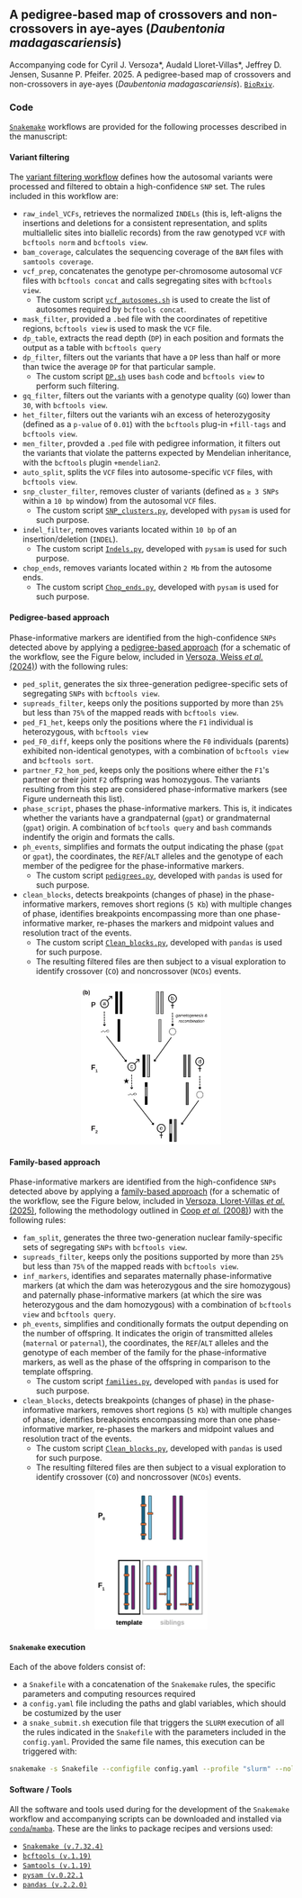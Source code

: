 ## A pedigree-based map of crossovers and non-crossovers in aye-ayes (*Daubentonia madagascariensis*)

Accompanying code for Cyril J. Versoza*, Audald Lloret-Villas*, Jeffrey D. Jensen, Susanne P. Pfeifer. 2025. A pedigree-based map of crossovers and non-crossovers in aye-ayes (*Daubentonia madagascariensis*). [`BioRxiv`](https://www.biorxiv.org/content/10.1101/2024.11.08.622675).

### Code

[`Snakemake`](https://snakemake.readthedocs.io/en/stable/) workflows are provided for the following processes described in the manuscript:

#### Variant filtering

The [variant filtering workflow](Snakepit/Variant_filtering/) defines how the autosomal variants were processed and filtered to obtain a high-confidence `SNP` set. The rules included in this workflow are:

- `raw_indel_VCFs`, retrieves the normalized `INDELs` (this is, left-aligns the insertions and deletions for a consistent representation, and splits multiallelic sites into biallelic records) from the raw genotyped `VCF` with `bcftools norm` and `bcftools view`.
- `bam_coverage`, calculates the sequencing coverage of the `BAM` files with `samtools coverage`.
- `vcf_prep`, concatenates the genotype per-chromosome autosomal `VCF` files with `bcftools concat` and calls segregating sites with `bcftools view`.
    - The custom script [`vcf_autosomes.sh`](Snakepit/Variant_filtering/scripts/vcf_autosomes.sh) is used to create the list of autosomes required by `bcftools concat`.
- `mask_filter`, provided a `.bed` file with the coordinates of repetitive regions, `bcftools view` is used to mask the `VCF` file.
- `dp_table`, extracts the read depth (`DP`) in each position and formats the output as a table with `bcftools query`
- `dp_filter`, filters out the variants that have a `DP` less than half or more than twice the average `DP` for that particular sample.
    - The custom script [`DP.sh`](Snakepit/Variant_filtering/scripts/DP.sh) uses `bash` code and `bcftools view` to perform such filtering.
- `gq_filter`, filters out the variants with a genotype quality (`GQ`) lower than `30`, with `bcftools view`.
- `het_filter`, filters out the variants wih an excess of heterozygosity (defined as a `p-value` of `0.01`) with the `bcftools` plug-in `+fill-tags` and `bcftools view`.
- `men_filter`, provded a `.ped` file with pedigree information, it filters out the variants that violate the patterns expected by Mendelian inheritance, with the `bcftools` plugin `+mendelian2`.
- `auto_split`, splits the `VCF` files into autosome-specific `VCF` files, with `bcftools view`.
- `snp_cluster_filter`, removes cluster of variants (defined as `≥ 3 SNPs` within a `10 bp` window) from the autosomal `VCF` files.
    - The custom script [`SNP_clusters.py`](Snakepit/Variant_filtering/scripts/SNP_clusters.py), developed with `pysam` is used for such purpose.
- `indel_filter`, removes variants located within `10 bp` of an insertion/deletion (`INDEL`).
    - The custom script [`Indels.py`](Snakepit/Variant_filtering/scripts/Indels.py), developed with `pysam` is used for such purpose.
- `chop_ends`, removes variants located within `2 Mb` from the autosome ends.
    - The custom script [`Chop_ends.py`](Snakepit/Variant_filtering/scripts/Chop_ends.py), developed with `pysam` is used for such purpose.

#### Pedigree-based approach

Phase-informative markers are identified from the high-confidence `SNPs` detected above by applying a [pedigree-based approach](Snakepit/Pedigree_approach/) (for a schematic of the workflow, see the Figure below, included in [Versoza, Weiss *et al.* (2024)](https://academic.oup.com/gbe/article/16/1/evad223/7459156)) with the following rules:

- `ped_split`, generates the six three-generation pedigree-specific sets of segregating `SNPs` with `bcftools view`.
- `supreads_filter`, keeps only the positions supported by more than `25%` but less than `75%` of the mapped reads with `bcftools view`.
- `ped_F1_het`, keeps only the positions where the `F1` individual is heterozygous, with `bcftools view`
- `ped_F0_diff`, keeps only the positions where the `F0` individuals (parents) exhibited non-identical genotypes, with a combination of `bcftools view` and `bcftools sort`.
- `partner_F2_hom_ped`, keeps only the positions where either the `F1`'s partner or their joint `F2` offspring was homozygous. The variants resulting from this step are considered phase-informative markers (see Figure underneath this list).
- `phase_script`, phases the phase-informative markers. This is, it indicates whether the variants have a grandpaternal (`gpat`) or grandmaternal (`gpat`) origin. A combination of `bcftools query` and `bash` commands indentify the origin and formats the calls.
- `ph_events`, simplifies and formats the output indicating the phase (`gpat` or `gpat`), the coordinates, the `REF`/`ALT` alleles and the genotype of each member of the pedigree for the phase-informative markers.
    - The custom script [`pedigrees.py`](Snakepit/Pedigree_approach/scripts/pedigrees.py), developed with `pandas` is used for such purpose.
- `clean_blocks`, detects breakpoints (changes of phase) in the phase-informative markers, removes short regions (`5 Kb`) with multiple changes of phase, identifies breakpoints encompassing more than one phase-informative marker, re-phases the markers and midpoint values and resolution tract of the events.
    - The custom script [`Clean_blocks.py`](Snakepit/Pedigree_approach/scripts/Clean_blocks.py), developed with `pandas` is used for such purpose.
    - The resulting filtered files are then subject to a visual exploration to identify crossover (`CO`) and noncrossover (`NCOs`) events.

<div align="center">
  <img src="Images/Pedigree.png" alt="Schematic of the pedigree-based workflow" width="250">
</div>

#### Family-based approach

Phase-informative markers are identified from the high-confidence `SNPs` detected above by applying a [family-based approach](Snakepit/Family_approach/) (for a schematic of the workflow, see the Figure below, included in [Versoza, Lloret-Villas *et al.* (2025)](https://www.biorxiv.org/content/10.1101/2024.11.08.622675v1), following the methodology outlined in [Coop *et al.* (2008)](https://pubmed.ncbi.nlm.nih.gov/18239090/)) with the following rules:

- `fam_split`, generates the three two-generation nuclear family-specific sets of segregating `SNPs` with `bcftools view`.
- `supreads_filter`, keeps only the positions supported by more than `25%` but less than `75%` of the mapped reads with `bcftools view`.
- `inf_markers`, identifies and separates maternally phase-informative markers (at which the dam was heterozygous and the sire homozygous) and paternally phase-informative markers (at which the sire was heterozygous and the dam homozygous) with a combination of `bcftools view` and `bcftools query`.
- `ph_events`, simplifies and conditionally formats the output depending on the number of offspring. It indicates the origin of transmitted alleles (`maternal` or `paternal`), the coordinates, the `REF`/`ALT` alleles and the genotype of each member of the family for the phase-informative markers, as well as the phase of the offspring in comparison to the template offspring.
    - The custom script [`families.py`](Snakepit/Family_approach/scripts/families.py), developed with `pandas` is used for such purpose.
- `clean_blocks`, detects breakpoints (changes of phase) in the phase-informative markers, removes short regions (`5 Kb`) with multiple changes of phase, identifies breakpoints encompassing more than one phase-informative marker, re-phases the markers and midpoint values and resolution tract of the events.
    - The custom script [`Clean_blocks.py`](Snakepit/Family_approach/scripts/Clean_blocks.py), developed with `pandas` is used for such purpose.
    - The resulting filtered files are then subject to a visual exploration to identify crossover (`CO`) and noncrossover (`NCOs`) events.

<div align="center">
  <img src="Images/Family.png" alt="Schematic of the family-based workflow" width="200">
</div>

#### `Snakemake` execution

Each of the above folders consist of:
- a `Snakefile` with a concatenation of the `Snakemake` rules, the specific parameters and computing resources required
- a `config.yaml` file including the paths and glabl variables, which should be costumized by the user
- a `snake_submit.sh` execution file that triggers the `SLURM` execution of all the rules indicated in the `Snakefile` with the parameters included in the `config.yaml`. Provided the same file names, this execution can be triggered with:

```bash
snakemake -s Snakefile --configfile config.yaml --profile "slurm" --nolock --rerun-incomplete
```

#### Software / Tools

All the software and tools used during for the development of the `Snakemake` workflow and accompanying scripts can be downloaded and installed via [`conda`/`mamba`](https://anaconda.org/anaconda/conda). These are the links to package recipes and versions used:

- [`Snakemake (v.7.32.4)`](https://anaconda.org/bioconda/snakemake)
- [`bcftools (v.1.19)`](https://anaconda.org/bioconda/bcftools)
- [`Samtools (v.1.19)`](https://anaconda.org/bioconda/samtools)
- [`pysam (v.0.22.1`](https://anaconda.org/bioconda/pysam)
- [`pandas (v.2.2.0)`](https://anaconda.org/conda-forge/pandas)